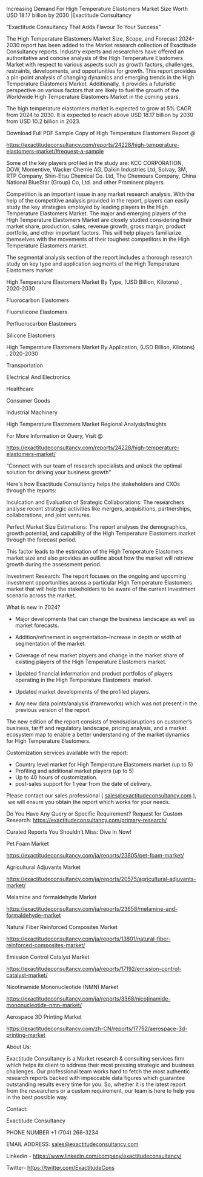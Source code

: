 Increasing Demand For High Temperature Elastomers Market Size Worth USD 18.17 billion by 2030 |Exactitude Consultancy

“Exactitude Consultancy That Adds Flavour To Your Success”

The High Temperature Elastomers Market Size, Scope, and Forecast 2024-2030 report has been added to the Market research collection of Exactitude Consultancy reports. Industry experts and researchers have offered an authoritative and concise analysis of the High Temperature Elastomers Market with respect to various aspects such as growth factors, challenges, restraints, developments, and opportunities for growth. This report provides a pin-point analysis of changing dynamics and emerging trends in the High Temperature Elastomers Market. Additionally, it provides a futuristic perspective on various factors that are likely to fuel the growth of the Worldwide High Temperature Elastomers Market in the coming years.

The high temperature elastomers market is expected to grow at 5% CAGR from 2024 to 2030. It is expected to reach above USD 18.17 billion by 2030 from USD 10.2 billion in 2023.

Download Full PDF Sample Copy of High Temperature Elastomers Report @

https://exactitudeconsultancy.com/reports/24228/high-temperature-elastomers-market/#request-a-sample

Some of the key players profiled in the study are: KCC CORPORATION, DOW, Momentive, Wacker Chemie AG, Daikin Industries Ltd, Solvay, 3M, RTP Company, Shin-Etsu Chemical Co. Ltd, The Chemours Company, China National BlueStar (Group) Co, Ltd. and other Prominent players.

Competition is an important issue in any market research analysis. With the help of the competitive analysis provided in the report, players can easily study the key strategies employed by leading players in the High Temperature Elastomers Market. The major and emerging players of the High Temperature Elastomers Market are closely studied considering their market share, production, sales, revenue growth, gross margin, product portfolio, and other important factors. This will help players familiarize themselves with the movements of their toughest competitors in the High Temperature Elastomers market.

The segmental analysis section of the report includes a thorough research study on key type and application segments of the High Temperature Elastomers market

High Temperature Elastomers Market By Type, (USD Billion, Kilotons) , 2020-2030

Fluorocarbon Elastomers

Fluorsilicone Elastomers

Perfluorocarbon Elastomers

Silicone Elastomers

High Temperature Elastomers Market By Application, (USD Billion, Kilotons) , 2020-2030

Transportation

Electrical And Electronics

Healthcare

Consumer Goods

Industrial Machinery




High Temperature Elastomers Market Regional Analysis/Insights

For More Information or Query, Visit @

https://exactitudeconsultancy.com/reports/24228/high-temperature-elastomers-market/

“Connect with our team of research specialists and unlock the optimal solution for driving your business growth”

Here's how Exactitude Consultancy helps the stakeholders and CXOs through the reports:

Inculcation and Evaluation of Strategic Collaborations: The researchers analyse recent strategic activities like mergers, acquisitions, partnerships, collaborations, and joint ventures.

Perfect Market Size Estimations: The report analyses the demographics, growth potential, and capability of the High Temperature Elastomers market through the forecast period.

This factor leads to the estimation of the High Temperature Elastomers market size and also provides an outline about how the market will retrieve growth during the assessment period.

Investment Research: The report focuses on the ongoing and upcoming investment opportunities across a particular High Temperature Elastomers market that will help the stakeholders to be aware of the current investment scenario across the market.

What is new in 2024?

- Major developments that can change the business landscape as well as market forecasts.

- Addition/refinement in segmentation–Increase in depth or width of segmentation of the market.

- Coverage of new market players and change in the market share of existing players of the High Temperature Elastomers market.

- Updated financial information and product portfolios of players operating in the High Temperature Elastomers  market.

- Updated market developments of the profiled players.

- Any new data points/analysis (frameworks) which was not present in the previous version of the report

The new edition of the report consists of trends/disruptions on customer’s business, tariff and regulatory landscape, pricing analysis, and a market ecosystem map to enable a better understanding of the market dynamics for High Temperature Elastomers.

Customization services available with the report:

- Country level market for High Temperature Elastomers market (up to 5)
- Profiling and additional market players (up to 5)
- Up to 40 hours of customization.
- post-sales support for 1 year from the date of delivery.

Please contact our sales professional ( sales@exactitudeconsultancy.com ),  we will ensure you obtain the report which works for your needs.

Do You Have Any Query or Specific Requirement? Request for Custom Research: https://exactitudeconsultancy.com/primary-research/

Curated Reports You Shouldn't Miss: Dive In Now!

Pet Foam Market

https://exactitudeconsultancy.com/ja/reports/23805/pet-foam-market/

Agricultural Adjuvants Market

https://exactitudeconsultancy.com/ja/reports/20575/agricultural-adjuvants-market/

Melamine and formaldehyde Market

https://exactitudeconsultancy.com/ja/reports/23658/melamine-and-formaldehyde-market

Natural Fiber Reinforced Composites Market

https://exactitudeconsultancy.com/ja/reports/13801/natural-fiber-reinforced-composites-market/

Emission Control Catalyst Market

https://exactitudeconsultancy.com/ja/reports/17192/emission-control-catalyst-market/

Nicotinamide Mononucleotide (NMN) Market

https://exactitudeconsultancy.com/ja/reports/3368/nicotinamide-mononucleotide-nmn-market/

Aerospace 3D Printing Market

https://exactitudeconsultancy.com/zh-CN/reports/17792/aerospace-3d-printing-market

About Us:

Exactitude Consultancy is a Market research & consulting services firm which helps its client to address their most pressing strategic and business challenges. Our professional team works hard to fetch the most authentic research reports backed with impeccable data figures which guarantee outstanding results every time for you. So, whether it is the latest report from the researchers or a custom requirement, our team is here to help you in the best possible way.

Contact:

Exactitude Consultancy

PHONE NUMBER +1 (704) 266-3234

EMAIL ADDRESS: sales@exactitudeconsultancy.com

Linkedin - https://www.linkedin.com/company/exactitudeconsultancy/

Twitter- https://twitter.com/ExactitudeCons


